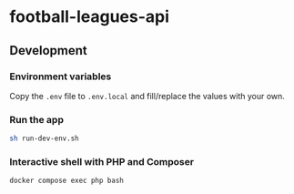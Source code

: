 # football-leagues-api

## Development

### Environment variables
Copy the `.env` file to `.env.local` and fill/replace the values with your own.

### Run the app
```bash
sh run-dev-env.sh
```

### Interactive shell with PHP and Composer
```bash
docker compose exec php bash
```
